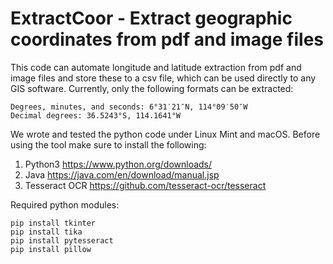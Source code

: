 # ExtractCoor - Extract geographic coordinates from pdf and image files
This code can automate longitude and latitude extraction from pdf and image files and store these to a csv file, which can be used directly to any GIS software. Currently, only the following formats can be extracted:
```
Degrees, minutes, and seconds: 6°31′21″N, 114°09′50″W
Decimal degrees: 36.5243°S, 114.1641°W
```
We wrote and tested the python code under Linux Mint and macOS. Before using the tool make sure to install the following:
1. Python3 https://www.python.org/downloads/
2. Java https://java.com/en/download/manual.jsp
3. Tesseract OCR https://github.com/tesseract-ocr/tesseract

Required python modules:
```
pip install tkinter
pip install tika
pip install pytesseract
pip install pillow
```

